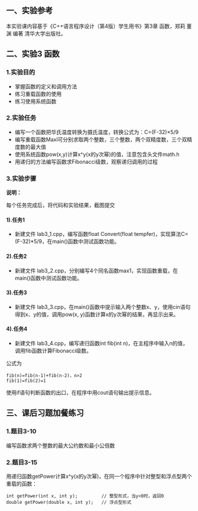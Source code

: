 ## 一、实验参考

本实验课内容基于《C++语言程序设计（第4版）学生用书》第3章 函数，郑莉 董渊 编著 清华大学出版社。

## 二、实验3 函数

### 1.实验目的

- 掌握函数的定义和调用方法
- 练习重载函数的使用
- 练习使用系统函数

### 2.实验任务

- 编写一个函数把华氏温度转换为摄氏温度，转换公式为：C=(F-32)×5/9
- 编写重载函数Maxl可分别求取两个整数，三个整数，两个双精度数，三个双精度数的最大值
- 使用系统函数pow(x,y)计算x^y(x的y次幂)的值，注意包含头文件math.h
- 用递归的方法编写函数求Fibonacci级数，观察递归调用的过程

### 3.实验步骤

**说明：**

每个任务完成后，将代码和实验结果，截图提交

#### 1).任务1

- 新建文件 lab3_1.cpp，编写函数float Convert(float tempfer)，实现算法C=(F-32)*5/9，在main()函数中测试函数功能。

#### 2).任务2

- 新建文件 lab3_2.cpp，分别编写4个同名函数max1，实现函数重载，在main()函数中测试函数功能。

#### 3).任务3

- 新建文件 lab3_3.cpp，在main()函数中提示输入两个整数x、y，使用cin语句得到x、y的值，调用pow(x, y)函数计算x的y次幂的结果，再显示出来。

#### 4).任务4

- 新建文件 lab3_4.cpp，编写递归函数int fib(int n)，在主程序中输入n的值，调用fib函数计算Fibonacci级数。

公式为

```
fib(n)=fib(n-1)+fib(n-2)，n>2
fib(1)=fib(2)=1
```

使用if语句判断函数的出口，在程序中用cout语句输出提示信息。

## 三、课后习题加餐练习

### 1.题目3-10

编写函数求两个整数的最大公约数和最小公倍数

### 2.题目3-15

用递归函数getPower计算x^y(x的y次幂)，在同一个程序中针对整型和浮点型两个重载的函数：
```
int getPower(int x, int y);         // 整型形式，当y<0时，返回0
double getPower(double x, int y);   // 浮点型形式
```
